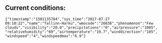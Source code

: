 ## Current conditions: 
 ``` {"timestamp":"1501135784","sys_time":"2017-07-27 09:10:22","name":"Tallinn-Harku","wmocode":"26038","phenomenon":"Few clouds","visibility":"20.0","precipitations":"0","airpressure":"1005","relativehumidity":"69","airtemperature":"19.7","winddirection":"105","windspeed":"4","windspeedmax":"6.9"} ```
